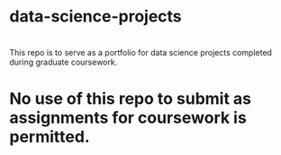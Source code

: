 # data-science-projects
#
This repo is to serve as a portfolio for data science projects completed during graduate coursework. 
#
# No use of this repo to submit as assignments for coursework is permitted.
